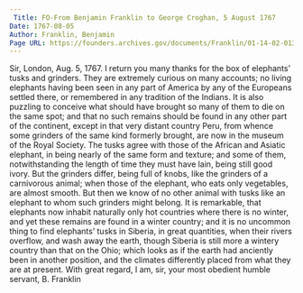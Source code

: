 ```yaml
---
 Title: FO-From Benjamin Franklin to George Croghan, 5 August 1767
Date: 1767-08-05
Author: Franklin, Benjamin
Page URL: https://founders.archives.gov/documents/Franklin/01-14-02-0134
---
```


Sir,
London, Aug. 5, 1767.
I return you many thanks for the box of elephants’ tusks and grinders. They are extremely curious on many accounts; no living elephants having been seen in any part of America by any of the Europeans settled there, or remembered in any tradition of the Indians. It is also puzzling to conceive what should have brought so many of them to die on the same spot; and that no such remains should be found in any other part of the continent, except in that very distant country Peru, from whence some grinders of the same kind formerly brought, are now in the museum of the Royal Society. The tusks agree with those of the African and Asiatic elephant, in being nearly of the same form and texture; and some of them, notwithstanding the length of time they must have lain, being still good ivory. But the grinders differ, being full of knobs, like the grinders of a carnivorous animal; when those of the elephant, who eats only vegetables, are almost smooth. But then we know of no other animal with tusks like an elephant to whom such grinders might belong. It is remarkable, that elephants now inhabit naturally only hot countries where there is no winter, and yet these remains are found in a winter country; and it is no uncommon thing to find elephants’ tusks in Siberia, in great quantities, when their rivers overflow, and wash away the earth, though Siberia is still more a wintery country than that on the Ohio; which looks as if the earth had anciently been in another position, and the climates differently placed from what they are at present. With great regard, I am, sir, your most obedient humble servant,
B. Franklin

